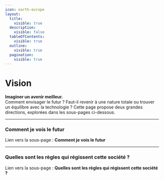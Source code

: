 ```yaml
---
icon: earth-europe
layout:
  title:
    visible: true
  description:
    visible: false
  tableOfContents:
    visible: true
  outline:
    visible: true
  pagination:
    visible: true
---
```


# Vision

**Imaginer un avenir meilleur.**\
Comment envisager le futur ? Faut-il revenir à une nature totale ou trouver un équilibre avec la technologie ? Cette page propose deux grandes directions, explorées dans les sous-pages ci-dessous.

***

### Comment je vois le futur

Lien vers la sous-page : **Comment je vois le futur**

***

### Quelles sont les règles qui régissent cette société ?

Lien vers la sous-page : **Quelles sont les règles qui régissent cette société ?**
